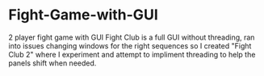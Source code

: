 # Fight-Game-with-GUI
2 player fight game with GUI
Fight Club is a full GUI without threading, ran into issues changing windows for the right sequences so I 
created "Fight Club 2" where I experiment and attempt to impliment threading to help the panels shift when needed.
